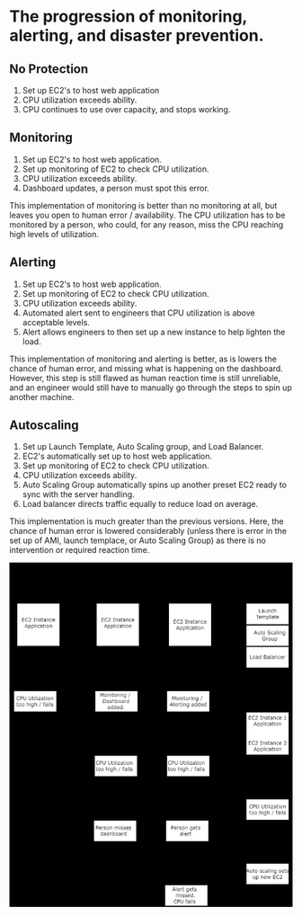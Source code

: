 # The progression of monitoring, alerting, and disaster prevention.

## No Protection

1. Set up EC2's to host web application
2. CPU utilization exceeds ability.
3. CPU continues to use over capacity, and stops working.

## Monitoring

1. Set up EC2's to host web application.
2. Set up monitoring of EC2 to check CPU utilization.
3. CPU utilization exceeds ability.
4. Dashboard updates, a person must spot this error.

This implementation of monitoring is better than no monitoring at all, but leaves you open to human error / availability. The CPU utilization has to be monitored by a person, who could, for any reason, miss the CPU reaching high levels of utilization.

## Alerting

1. Set up EC2's to host web application.
2. Set up monitoring of EC2 to check CPU utilization.
3. CPU utilization exceeds ability.
4. Automated alert sent to engineers that CPU utilization is above acceptable levels.
5. Alert allows engineers to then set up a new instance to help lighten the load.

This implementation of monitoring and alerting is better, as is lowers the chance of human error, and missing what is happening on the dashboard. However, this step is still flawed as human reaction time is still unreliable, and an engineer would still have to manually go through the steps to spin up another machine.

## Autoscaling

1. Set up Launch Template, Auto Scaling group, and Load Balancer.
2. EC2's automatically set up to host web application.
3. Set up monitoring of EC2 to check CPU utilization.
4. CPU utilization exceeds ability.
5. Auto Scaling Group automatically spins up another preset EC2 ready to sync with the server handling.
6. Load balancer directs traffic equally to reduce load on average.

This implementation is much greater than the previous versions. Here, the chance of human error is lowered considerably (unless there is error in the set up of AMI, launch templace, or Auto Scaling Group) as there is no intervention or required reaction time.

![img.png](images/others/image.png)